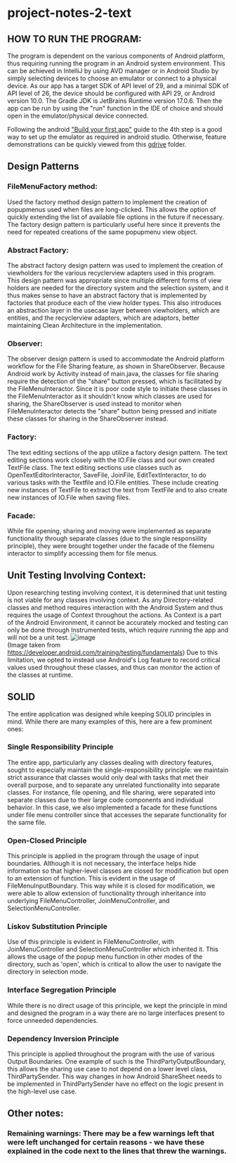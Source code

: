 # project-notes-2-text

## HOW TO RUN THE PROGRAM:
The program is dependent on the various components of Android platform, thus requiring running the program in an Android system environment. This can be achieved in IntelliJ by using AVD manager or in Android Studio by simply selecting devices to choose an emulator or connect to a physical device. As our app has a target SDK of API level of 29, and a minimal SDK of API level of 26, the device should be configured with API 29, or Android version 10.0. The Gradle JDK is JetBrains Runtime version 17.0.6. Then the app can be run by using the "run" function in the IDE of choice and should open in the emulator/physical device connected. 

Following the android ["Build your first app"](https://developer.android.com/codelabs/build-your-first-android-app#0) guide to the 4th step is a good way to set up the emulator as required in android studio. Otherwise, feature demonstrations can be quickly viewed from this [gdrive](https://drive.google.com/drive/folders/1-Xp3OHFaEYvpY8-pLJ4wdnEGRybp_TFn?usp=sharing) folder.

## Design Patterns

### FileMenuFactory method:
Used the factory method design pattern to implement the creation of popupmenus used when files are long-clicked. This allows the option of quickly extending the list of available file options in the future if necessary. The factory design pattern is particularly useful here since it prevents the need for repeated creations of the same popupmenu view object.

### Abstract Factory:
The abstract factory design pattern was used to implement the creation of viewholders for the various recyclerview adapters used in this program. This design pattern was appropriate since multiple different forms of view holders are needed for the directory system and the selection system, and it thus makes sense to have an abstract factory that is implemented by factories that produce each of the view holder types. This also introduces an abstraction layer in the usecase layer between viewholders, which are entities, and the recyclerview adapters, which are adaptors, better maintaining Clean Architecture in the implementation.


### Observer:
The observer design pattern is used to accommodate the Android platform workflow for the File Sharing feature, as shown in ShareObserver. Because Android work by Activity instead of main.java, the classes for file sharing require the detection of the "share" button pressed, which is facilitated by the FileMenuInteractor. Since it is poor code style to initiate these classes in the FileMenuInteractor as it shouldn't know which classes are used for sharing, the ShareObserver is used instead to monitor when FileMenuInteractor detects the "share" button being pressed and initiate these classes for sharing in the ShareObserver instead. 


### Factory:
The text editing sections of the app utilize a factory design pattern. The text editing sections work closely with the IO.File class and our own created TextFile class. The text editing sections use classes such as OpenTextEditorInteractor, SaveFile, JoinFile, EditTextInteractor, to do various tasks with the Textfile and IO.File entities. These include creating new instances of TextFile to extract the text from TextFile and to also create new instances of IO.File when saving files. 

### Facade:
While file opening, sharing and moving were implemented as separate functionality through separate classes (due to the single responsiility principle), they were brought together under the facade of the filemenu interactor to simplify accessing them for file menus.


## Unit Testing Involving Context:
Upon researching testing involving context, it is determined that unit testing is not viable for any classes involving context. As any Directory-related classes and method requires interaction with the Android System and thus requires the usage of Context throughout the actions. As Context is a part of the Android Environment, it cannot be accurately mocked and testing can only be done through Instrumented tests, which require running the app and will not be a unit test. 
![image](https://github.com/CSC207-2023Y-UofT/project-notes-2-text/assets/133291994/3159dc9b-92f2-4db1-bc8c-5c72cbdc58b8)  
(Image taken from https://developer.android.com/training/testing/fundamentals) Due to this limitation, we opted to instead use Android's Log feature to record critical values used throughout these classes, and thus can monitor the action of the classes at runtime. 


## SOLID
The entire application was designed while keeping SOLID principles in mind. While there are many examples of this, here are a few prominent ones:

### Single Responsibility Principle
The entire app, particularly any classes dealing with directory features, sought to especially maintain the single-responsibility principle: we maintain strict assurance that classes would only deal with tasks that met their overall purpose, and to separate any unrelated functionality into separate classes. For instance, file opening, and file sharing, were separated into separate classes due to their large code components and individual behavior. In this case, we also implemented a facade for these functions under file menu controller since that accesses the separate functionality for the same file.

### Open-Closed Principle
This principle is applied in the program through the usage of input boundaries. Although it is not necessary, the interface helps hide information so that higher-level classes are closed for modification but open to an extension of function. This is evident in the usage of FileMenuInputBoundary. This way while it is closed for modification, we were able to allow extension of functionality through inheritance into underlying FileMenuController, JoinMenuController, and SelectionMenuController. 

### Liskov Substitution Principle
Use of this principle is evident in FileMenuController, with JoinMenuController and SelectionMenuController which inherited it. This allows the usage of the popup menu function in other modes of the directory, such as 'open', which is critical to allow the user to navigate the directory in selection mode. 

### Interface Segregation Principle
While there is no direct usage of this principle, we kept the principle in mind and designed the program in a way there are no large interfaces present to force unneeded dependencies. 

### Dependency Inversion Principle
This principle is applied throughout the program with the use of various Output Boundaries. One example of such is the ThirdPartyOutputBoundary, this allows the sharing use case to not depend on a lower level class, ThirdPartySender. This way changes in how Android ShareSheet needs to be implemented in ThirdPartySender have no effect on the logic present in the high-level use case. 


## Other notes:

### Remaining warnings: There may be a few warnings left that were left unchanged for certain reasons - we have these explained in the code next to the lines that threw the warnings.
